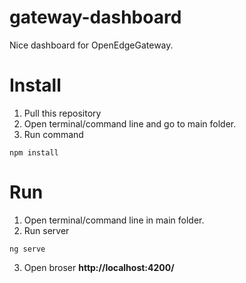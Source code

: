 # gateway-dashboard
Nice dashboard for OpenEdgeGateway.

# Install
1. Pull this repository
2. Open terminal/command line and go to main folder.
3. Run command
```
npm install
```

# Run
1.  Open terminal/command line in main folder.
2. Run server
```
ng serve
```
3. Open broser **http://localhost:4200/**
